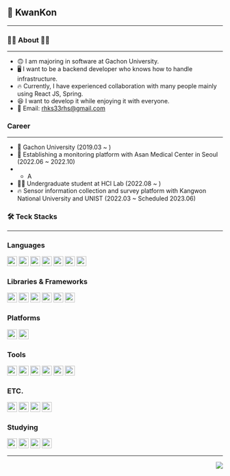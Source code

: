 ## 🐹 KwanKon

---

### 👨‍💻 About 👨‍💻

---

- 🙃 I am majoring in software at Gachon University.
- 🖥 I want to be a backend developer who knows how to handle infrastructure.
- 🔥 Currently, I have experienced collaboration with many people mainly using React JS, Spring.
- 😆 I want to develop it while enjoying it with everyone.
- 💬 Email: rhks33rhs@gmail.com

### Career

---

- 🏡 Gachon University (2019.03 ~ )
- 🧡 Establishing a monitoring platform with Asan Medical Center in Seoul (2022.06 ~ 2022.10)
- - A
- 🧑‍💻 Undergraduate student at HCI Lab (2022.08 ~ )
- 🔥 Sensor information collection and survey platform with Kangwon National University and UNIST (2022.03 ~ Scheduled 2023.06)

### 🛠 Teck Stacks

---

### Languages
<p>
<img src="https://img.shields.io/badge/C-A8B9CC?style=flat-square&logo=C&logoColor=FFFFFF" width=auto height=23px/>
<img src="https://img.shields.io/badge/Java-FF9900?style=flat-square&logo=JAVA&logoColor=FFFFFF" width=auto height=23px/>
<img src="https://img.shields.io/badge/Python-3776AB?style=flat-square&logo=Python&logoColor=FFFFFF" width=auto height=23px/>
<img src="https://img.shields.io/badge/Kotlin-7F52FF?style=flat-square&logo=Kotlin&logoColor=FFFFFF" width=auto height=23px/>
<img src="https://img.shields.io/badge/JavaScript-F7DF1E?style=flat-square&logo=JavaScript&logoColor=FFFFFF" width=auto height=23px/>
<img src="https://img.shields.io/badge/html5-%23E34F26.svg?style=for-the-badge&logo=html5&logoColor=white" width=auto height=23px/>
<img src="https://img.shields.io/badge/css3-%231572B6.svg?style=for-the-badge&logo=css3&logoColor=white" width=auto height=23px/>
  </p>

### Libraries & Frameworks
<p>
<img src="https://img.shields.io/badge/ReactJS-61DAFB.svg?style=for-the-badge&logo=React&logoColor=FFFFFF" width=auto height=23px/>
<img src="https://img.shields.io/badge/Spring-6DB33F?style=flat-square&logo=Spring&logoColor=FFFFFF" width=auto height=23px/>
<img src="https://img.shields.io/badge/SpringBoot-6DB33F?style=flat-square&logo=SpringBoot&logoColor=FFFFFF" width=auto height=23px/>
<img src="https://img.shields.io/badge/bootstrap-%23563D7C.svg?style=for-the-badge&logo=bootstrap&logoColor=white" width=auto height=23px/>
<img src="https://img.shields.io/badge/TensorFlow-%23FF6F00.svg?style=for-the-badge&logo=TensorFlow&logoColor=white" width=auto height=23px/>
<img src="https://img.shields.io/badge/PyTorch-%23EE4C2C.svg?style=for-the-badge&logo=PyTorch&logoColor=white" width=auto height=23px/>

</p>

### Platforms
<p>
<img src="https://img.shields.io/badge/Android-3DDC84?style=flat-square&logo=Android&logoColor=FFFFFF" width=auto height=23px/>
<img src="https://img.shields.io/badge/Firebase-FFCA28?style=flat-square&logo=Firebase&logoColor=FFFFFF" width=auto height=23px/>
</p>

### Tools 
<p>
<img src="https://img.shields.io/badge/Visual%20Studio%20Code-007ACC?style=flat-square&logo=Visual%20Studio%20Code&logoColor=FFFFFF" width=auto height=23px/>
  <img src="https://img.shields.io/badge/androidstudio-3DDC84?style=flat-square&logo=androidstudio&logoColor=FFFFFF" width=auto height=23px/>
<img src="https://img.shields.io/badge/Pycharm-000000?style=flat-square&logo=Pycharm&logoColor=FFFFFF" width=auto height=23px/>
<img src="https://img.shields.io/badge/Eclipse-2C2255?style=flat-square&logo=Eclipse&logoColor=FFFFFF" width=auto height=23px/>
<img src="https://img.shields.io/badge/XCode-147EFB?style=flat-square&logo=XCode&logoColor=FFFFFF" width=auto height=23px/>
<img src="https://img.shields.io/badge/IntelliJIDEA-000000?style=flat-square&logo=IntelliJIDEA&logoColor=FFFFFF" width=auto height=23px/>
</p>

### ETC.
<p>

<img src="https://img.shields.io/badge/MySQL-4479A1?style=flat-square&logo=MySQL&logoColor=FFFFFF" width=auto height=23px/>
<img src="https://img.shields.io/badge/Git-F05032?style=flat-square&logo=Git&logoColor=FFFFFF" width=auto height=23px/>
<img src="https://img.shields.io/badge/Notion-000000?style=flat-square&logo=Notion&logoColor=FFFFFF" width=auto height=23px/>
<img src="https://img.shields.io/badge/Amazon EC2-FF9900?style=flat-square&logo=Amazon ec2&logoColor=FFFFFF" width=auto height=23px/>  
</p>

### Studying
<p>
<img src="https://img.shields.io/badge/Node.js-339933?style=flat-square&logo=Node.js&logoColor=FFFFFF" width=auto height=23px/>
<img src="https://img.shields.io/badge/Linux-FCC624?style=flat-square&logo=Linux&logoColor=FFFFFF" width=auto height=23px/>
<img src="https://img.shields.io/badge/docker-%230db7ed.svg?style=for-the-badge&logo=docker&logoColor=white" width=auto height=23px/>
<img src="https://img.shields.io/badge/kubernetes-%326CE5.svg?style=for-the-badge&logo=kubernetes&logoColor=white" width=auto height=23px/>
</p>

---

<a href="https://solved.ac/profile/rhks33rhs">
  <img align='right' src="http://mazassumnida.wtf/api/v2/generate_badge?boj=rhks33rhs">
</a>

<!--
**RyuKwanKon/RyuKwanKon** is a ✨ _special_ ✨ repository because its `README.md` (this file) appears on your GitHub profile.

Here are some ideas to get you started:

- 🔭 I’m currently working on ...
- 🌱 I’m currently learning ...
- 👯 I’m looking to collaborate on ...
- 🤔 I’m looking for help with ...
- 💬 Ask me about ...
- 📫 How to reach me: ...
- 😄 Pronouns: ...
- ⚡ Fun fact: ...
-->
